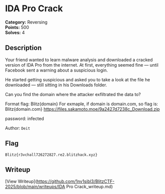 # IDA Pro Crack

**Category:** Reversing  
**Points:** 500  
**Solves:** 4  

## Description

Your friend wanted to learn malware analysis and downloaded a cracked version of IDA Pro from the internet. At first, everything seemed fine — until Facebook sent a warning about a suspicious login.

He started getting suspicious and asked you to take a look at the file he downloaded — still sitting in his Downloads folder.

Can you find the domain where the attacker exfiltrated the data to?

Format  flag: Blitz{domain}
For  exmaple, if domain is domain.com, so flag is: Blitz{domain.com}
https://files.sakamoto.moe/9a2427d7238c_Download.zip

password: infected

Author: `Deit`

## Flag

`Blitz{r3vchall726272827.re2.blitzhack.xyz}`

## Writeup

[View Writeup](https://github.com/1nv1sibl3/BlitzCTF-2025/blob/main/writeups/IDA Pro Crack_writeup.md)
